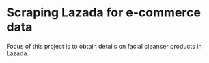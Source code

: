 # Scraping Lazada for e-commerce data

<p> Focus of this project is to obtain details on facial cleanser products in Lazada.